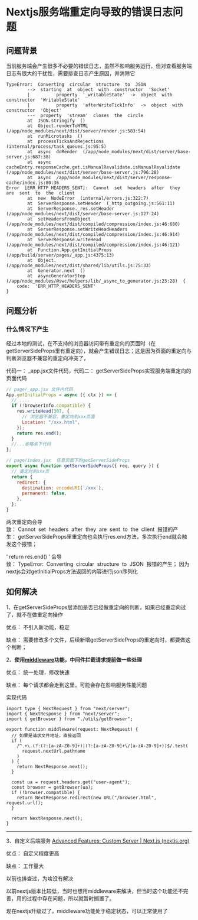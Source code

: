 # Nextjs服务端重定向导致的错误日志问题

## 问题背景

当前服务端会产生很多不必要的错误日志，虽然不影响服务运行，但对查看服务端日志有很大的干扰性，需要排查日志产生原因，并消除它

```log
TypeError:  Converting  circular  structure  to  JSON
        -->  starting  at  object  with  constructor  'Socket'
        |          property  '_writableState'  ->  object  with  constructor  'WritableState'
        |          property  'afterWriteTickInfo'  ->  object  with  constructor  'Object'
        ---  property  'stream'  closes  the  circle
        at  JSON.stringify  ()
        at  Object.renderToHTML  (/app/node_modules/next/dist/server/render.js:583:54)
        at  runMicrotasks  ()
        at  processTicksAndRejections  (internal/process/task_queues.js:95:5)
        at  async  doRender  (/app/node_modules/next/dist/server/base-server.js:687:38)
        at  async  cacheEntry.responseCache.get.isManualRevalidate.isManualRevalidate  (/app/node_modules/next/dist/server/base-server.js:796:28)
        at  async  /app/node_modules/next/dist/server/response-cache/index.js:80:36
Error  [ERR_HTTP_HEADERS_SENT]:  Cannot  set  headers  after  they  are  sent  to  the  client
        at  new  NodeError  (internal/errors.js:322:7)
        at  ServerResponse.setHeader  (_http_outgoing.js:561:11)
        at  ServerResponse._res.setHeader  (/app/node_modules/next/dist/server/base-server.js:127:24)
        at  setHeadersFromObject  (/app/node_modules/next/dist/compiled/compression/index.js:46:680)
        at  ServerResponse.setWriteHeadHeaders  (/app/node_modules/next/dist/compiled/compression/index.js:46:914)
        at  ServerResponse.writeHead  (/app/node_modules/next/dist/compiled/compression/index.js:46:121)
        at  Function.App.getInitialProps  (/app/build/server/pages/_app.js:4375:13)
        at  Object.  (/app/node_modules/next/dist/shared/lib/utils.js:75:33)
        at  Generator.next  ()
        at  asyncGeneratorStep  (/app/node_modules/@swc/helpers/lib/_async_to_generator.js:23:28)  {
    code:  'ERR_HTTP_HEADERS_SENT'
}
```

## 问题分析

### **什么情况下产生**

经过本地的测试，在不支持的浏览器访问带有重定向的页面时（在getServerSideProps里有重定向），就会产生错误日志；这是因为页面的重定向与判断浏览器不兼容的重定向冲突了，

代码一： _app.jsx文件代码，代码二： getServerSideProps实现服务端重定向的页面代码

```jsx
// page/_app.jsx 文件内代码
App.getInitialProps = async ({ ctx }) => {
  // ....
  if (!browserInfo.compatible) {
    res.writeHead(307, {
      // 浏览器不兼容，重定向到xxx页面
      Location: "/xxx.html",
    });
    return res.end();
  }
  //...省略余下代码
};
```

```jsx
// page/index.jsx  任意页面下的getServerSideProps
export async function getServerSideProps({ req, query }) {
  // 重定向到xxx页
  return {
    redirect: {
      destination: encodeURI(`/xxx`),
      permanent: false,
    },
  };
}
```

两次重定向会导致： Cannot  set  headers  after  they  are  sent  to  the  client  报错的产生： getServerSideProps里重定向也会执行res.end方法，多次执行end就会触发这个报错；

‘ return res.end() ’ 会导致： TypeError:  Converting  circular  structure  to  JSON  报错的产生； 因为nextjs会对getInitialProps方法返回的内容进行json序列化

## 如何解决

1、在getServerSideProps层添加是否已经做重定向的判断，如果已经重定向过了，就不在做重定向操作

优点： 不引入新功能，稳定

缺点： 需要修改多个文件，后续新增getServerSideProps的重定向时，都要做这个判断；

2、**使用[middleware](https://nextjs.org/docs/advanced-features/middleware)功能，中间件拦截请求提前做一些处理**

优点： 统一处理，修改快速

缺点： 每个请求都会走到这里，可能会存在影响服务性能问题

实现代码

```tsx
import type { NextRequest } from "next/server";
import { NextResponse } from "next/server";
import { getBrowser } from "./utils/getBrowser";
 
export function middleware(request: NextRequest) {
  // 如果是请求文件地址，直接返回
  if (
    /^.+\.(?:(?:[a-zA-Z0-9]+)|(?:[a-zA-Z0-9]+\/[a-zA-Z0-9]+))$/.test(
      request.nextUrl.pathname
    )
  ) {
    return NextResponse.next();
  }
 
  const ua = request.headers.get("user-agent");
  const browser = getBrowser(ua);
  if (!browser.compatible) {
    return NextResponse.redirect(new URL("/browser.html", request.url));
  }
 
  return NextResponse.next();
}
```

---

3、自定义后端服务 [Advanced Features: Custom Server | Next.js (nextjs.org)](https://nextjs.org/docs/advanced-features/custom-server)

优点： 自定义程度更高

缺点： 工作量大

以前也排查过，为啥没有解决

以前nextjs版本比较低，当时也想用middleware来解决，但当时这个功能还不完善，用的过程中存在问题，所以就暂时搁置了。

现在nextjs升级过了，middleware功能处于稳定状态，可以正常使用了